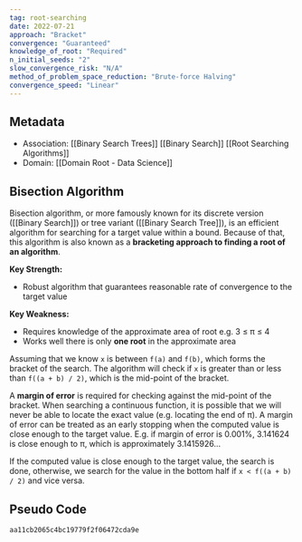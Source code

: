 ```yaml
---
tag: root-searching
date: 2022-07-21
approach: "Bracket"
convergence: "Guaranteed"
knowledge_of_root: "Required"
n_initial_seeds: "2"
slow_convergence_risk: "N/A"
method_of_problem_space_reduction: "Brute-force Halving"
convergence_speed: "Linear"
---
```


## Metadata
- Association: [[Binary Search Trees]] [[Binary Search]] [[Root Searching Algorithms]]
- Domain: [[Domain Root - Data Science]]

## Bisection Algorithm

Bisection algorithm, or more famously known for its discrete version ([[Binary Search]]) or tree variant ([[Binary Search Tree]]), is an efficient algorithm for searching for a target value within a bound. Because of that, this algorithm is also known as a **bracketing approach to finding a root of an algorithm**.

**Key Strength:**

-   Robust algorithm that guarantees reasonable rate of convergence to the target value

**Key Weakness:**

-   Requires knowledge of the approximate area of root e.g. 3 ≤ π ≤ 4
-   Works well there is only **one root** in the approximate area

Assuming that we know `x` is between `f(a)` and `f(b)`, which forms the bracket of the search. The algorithm will check if `x` is greater than or less than `f((a + b) / 2)`, which is the mid-point of the bracket.

A **margin of error** is required for checking against the mid-point of the bracket. When searching a continuous function, it is possible that we will never be able to locate the exact value (e.g. locating the end of π). A margin of error can be treated as an early stopping when the computed value is close enough to the target value. E.g. if margin of error is 0.001%, 3.141624 is close enough to π, which is approximately 3.1415926…

If the computed value is close enough to the target value, the search is done, otherwise, we search for the value in the bottom half if `x < f((a + b) / 2)` and vice versa.

## Pseudo Code

```gist
aa11cb2065c4bc19779f2f06472cda9e
```